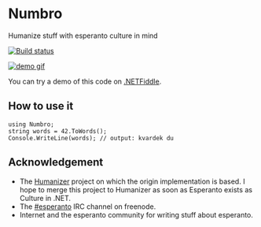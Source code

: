 # Numbro

Humanize stuff with esperanto culture in mind

[![Build status](https://ci.appveyor.com/api/projects/status/nn6diwe9ip404g5h?svg=true)](https://ci.appveyor.com/project/aloisdg/numbro)

[![demo gif](https://j.gifs.com/ERm0RW.gif)](https://www.youtube.com/watch?v=6hu93nFedms)

You can try a demo of this code on [.NETFiddle](https://dotnetfiddle.net/E628F0).

## How to use it

    using Numbro;
    string words = 42.ToWords();
    Console.WriteLine(words); // output: kvardek du

## Acknowledgement

- The [Humanizer](https://github.com/Humanizr/Humanizer) project on which the origin implementation is based. I hope to merge this project to Humanizer as soon as Esperanto exists as Culture in .NET.
- The [#esperanto](https://webchat.freenode.net/?channels=esperanto) IRC channel on freenode.
- Internet and the esperanto community for writing stuff about esperanto.
